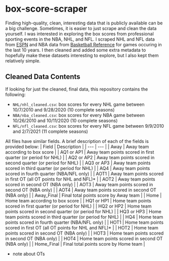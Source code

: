 # box-score-scraper
Finding high-quality, clean, interesting data that is publicly available can be a big challenge. Sometimes, it is easier to just scrape and clean the data yourself. I was interested in exploring the box scores from professional sporting events in the NBA, NHL, and NFL. I scraped NHL and NFL data from [ESPN](https://www.espn.com/) and NBA data from [Basketball Reference](https://www.basketball-reference.com/) for games occuring in the last 10 years. I then cleaned and added some extra metadata to hopefully make these datasets interesting to explore, but I also kept them relatively simple.

## Cleaned Data Contents
If looking for just the cleaned, final data, this repository contains the following:
* `NHL/nhl_cleaned.csv`: box scores for every NHL game between 10/7/2010 and 9/28/2020 (10 complete seasons)
* `NBA/nba_cleaned.csv`: box scores for every NBA game between 10/26/2010 and 10/11/2020 (10 complete seasons)
* `NFL/nfl_cleaned.csv`: box scores for every NFL game between 9/9/2010 and 2/7/2021 (11 complete seasons)

All files have similar fields. A brief description of each of the fields is provided below:
| Field | Description |
| --- | --- |
| Away | Away team according to box score |
| AQ1 or AP1 | Away team points scored in first quarter (or period for NHL) |
| AQ2 or AP2 | Away team points scored in second quarter (or period for NHL) |
| AQ3 or AP3 | Away team points scored in third quarter (or period for NHL) |
| AQ4 | Away team points scored in fourth quarter (NBA/NFL only) |
| AOT1 | Away team points scored in first OT (all OT points for NHL and NFL)* |
| AOT2 | Away team points scored in second OT (NBA only) |
| AOT3 | Away team points scored in second OT (NBA only) |
| AOT4 | Away team points scored in second OT (NBA only) |
| Away_Final | Final total points score by Away team |
| Home | Home team according to box score |
| HQ1 or HP1 | Home team points scored in first quarter (or period for NHL) |
| HQ2 or HP2 | Home team points scored in second quarter (or period for NHL) |
| HQ3 or HP3 | Home team points scored in third quarter (or period for NHL) |
| HQ4 | Home team points scored in fourth quarter (NBA/NFL only) |
| HOT1 | Home team points scored in first OT (all OT points for NHL and NFL)* |
| HOT2 | Home team points scored in second OT (NBA only) |
| HOT3 | Home team points scored in second OT (NBA only) |
| HOT4 | Home team points scored in second OT (NBA only) |
| Home_Final | Final total points score by Home team |


* note about OTs
